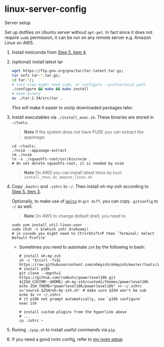 # linux-server-config
Server setup

Set up dotfiles on Ubuntu server without `apt-get`. In fact since it does not require `sudo` permission, it can be run on any remote server e.g. Amazon Linux on AWS.

1. Install miniconda from [Step 5. item 4](https://github.com/cnut1648/dotfiles/tree/master#step-5).

2. (optional) install latest tar

    ```sh
    wget https://ftp.gnu.org/gnu/tar/tar-latest.tar.gz;
    tar xvfz tar-*.tar.gz;
    cd tar-*/;
    # last step might need sudo, or configure --prefix=local_path
    ./configure && make && make install
    # move binary
    mv ./tar-1.34/src/tar .
    ```

    This will make it easier to unzip downloaded packages later.

3. Install executables via `./install_exec.sh`. These binaries are stored in `~/tools`.

   > **Note**
   > If the system does not have FUSE you can extract the appimage:
   ```shell
   cd ~/tools;
   ./nvim --appimage-extract
   rm ./nvim
   ln -s ./squashfs-root/usr/bin/nvim .
   # do not delete squashfs-root, it is needed by nvim
   ```

   > **Note**
   > On AWS you can install latest tmux by `bash install_tmux_on_amazon_linux.sh`

4. Copy `.bashrc` and `.zshrc` to `~/`. Then install oh-my-zsh according to [Step 5. item 3](https://github.com/cnut1648/dotfiles/tree/master#step-5).
   
   Optionally, to make use of [`delta`](https://github.com/dandavison/delta) in `git diff`, you can copy `.gitconfig` to `~/` as well.
   
   > **Note**
   > On AWS to change default shell, you need to
   ```shell
   sudo yum install util-linux-user
   sudo chsh -s $(which zsh) $(whoami)
   # in vscode you might need to Ctrl+Shift+P then `Terminal: Select Default Profile`
   ```
   
   *  Sometimes you need to automate `zsh` by the following in bash:

      ```shell
      # install oh-my-zsh
      sh -c "$(curl -fsSL https://raw.githubusercontent.com/ohmyzsh/ohmyzsh/master/tools/install.sh)"
      # install p10k
      git clone --depth=1 https://github.com/romkatv/powerlevel10k.git ${ZSH_CUSTOM:-$HOME/.oh-my-zsh/custom}/themes/powerlevel10k
      echo ZSH_THEME="powerlevel10k/powerlevel10k" >> ~/.zshrc
      x='source $ZSH/oh-my-zsh.sh' # make sure $ZSH won't be sub
      echo $x >> ~/.zshrc
      # if p10k not prompt automatically, use `p10k configure`
      exec zsh

      # install custom plugins from the hyperlink above
      # ...
      cp .zshrc ~
      ```

6. Runing `./pip.sh` to install useful commands via `pip`.

7. If you need a good nvim config, refer to [my nvim setup](https://github.com/cnut1648/nvim-lua.git)
